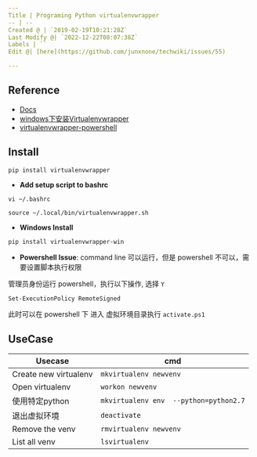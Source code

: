 ```yaml
---
Title | Programing Python virtualenvwrapper
-- | --
Created @ | `2019-02-19T10:21:28Z`
Last Modify @| `2022-12-22T08:07:38Z`
Labels | ``
Edit @| [here](https://github.com/junxnone/techwiki/issues/55)

---
```

## Reference
- [Docs](https://virtualenvwrapper.readthedocs.io/en/latest/index.html)
- [windows下安装Virtualenvwrapper](https://blog.csdn.net/a549416598/article/details/80881235)
- [virtualenvwrapper-powershell](https://github.com/regisf/virtualenvwrapper-powershell)

## Install

```
pip install virtualenvwrapper
```

- **Add setup script to  bashrc**

```
vi ~/.bashrc
```
```
source ~/.local/bin/virtualenvwrapper.sh
```
- **Windows Install**

```
pip install virtualenvwrapper-win
```

- **Powershell Issue**:  command line 可以运行，但是 powershell 不可以，需要设置脚本执行权限

管理员身份运行 powershell，执行以下操作, 选择 `Y`

```
Set-ExecutionPolicy RemoteSigned
```
此时可以在 powershell 下 进入 虚拟环境目录执行 `activate.ps1`


## UseCase

Usecase | cmd
-- | --
Create new virtualenv | `mkvirtualenv newvenv`
Open virtualenv | `workon newvenv`
使用特定python | `mkvirtualenv env  --python=python2.7`
退出虚拟环境 | `deactivate`
Remove the venv | `rmvirtualenv newvenv`
List all venv | `lsvirtualenv`


